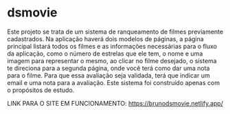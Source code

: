 # dsmovie

  Este projeto se trata de um sistema de ranqueamento de filmes previamente cadastrados. Na aplicação haverá dois modelos de páginas, a página principal listará todos os filmes e as informações necessárias para o fluxo da aplicação, como o número de estrelas que ele tem, o nome e uma imagem para representar o mesmo, ao clicar no filme desejado, o sistema te direciona para a segunda página, onde você terá como dar uma nota para o filme. Para que essa avaliação seja validada, terá que indicar um email e uma nota para a avaliação.
  Este sistema foi construído apenas com o propósitos de estudo.


LINK PARA O SITE EM FUNCIONAMENTO: 
https://brunodsmovie.netlify.app/
